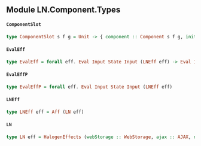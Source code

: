 ## Module LN.Component.Types

#### `ComponentSlot`

``` purescript
type ComponentSlot s f g = Unit -> { component :: Component s f g, initialState :: s }
```

#### `EvalEff`

``` purescript
type EvalEff = forall eff. Eval Input State Input (LNEff eff) -> Eval Input State Input (LNEff eff)
```

#### `EvalEffP`

``` purescript
type EvalEffP = forall eff. Eval Input State Input (LNEff eff)
```

#### `LNEff`

``` purescript
type LNEff eff = Aff (LN eff)
```

#### `LN`

``` purescript
type LN eff = HalogenEffects (webStorage :: WebStorage, ajax :: AJAX, now :: Now, locale :: Locale, ws :: WEBSOCKET, console :: CONSOLE | eff)
```


